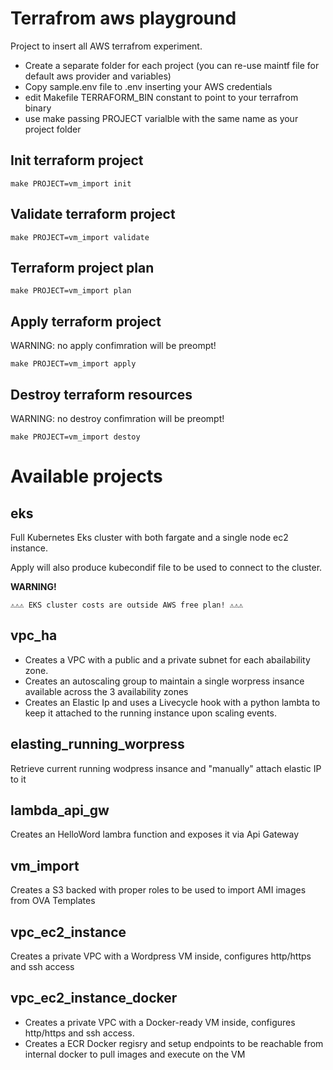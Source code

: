 # Terrafrom aws playground

Project to insert all AWS terrafrom experiment.

* Create a separate folder for each project (you can re-use maintf file for default aws provider and variables)
* Copy sample.env file to .env inserting your AWS credentials
* edit Makefile TERRAFORM_BIN constant to point to your terrafrom binary 
* use make passing PROJECT varialble with the same name as your project folder

## Init terraform project

```
make PROJECT=vm_import init
```

## Validate terraform project

```
make PROJECT=vm_import validate
```

## Terraform project plan

```
make PROJECT=vm_import plan
```

## Apply terraform project

WARNING: no apply confimration will be preompt!

```
make PROJECT=vm_import apply
```

## Destroy terraform resources

WARNING: no destroy confimration will be preompt!

```
make PROJECT=vm_import destoy
```

# Available projects

## eks
Full Kubernetes Eks cluster with both fargate and a single node ec2 instance.

Apply will also produce kubecondif file to be used to connect to the cluster.

**WARNING!**
```
⚠️⚠️⚠️ EKS cluster costs are outside AWS free plan! ⚠️⚠️⚠️
```

## vpc_ha

* Creates a VPC with a public and a private subnet for each abailability zone.
* Creates an autoscaling group to maintain a single worpress insance available across the 3 availability zones
* Creates an Elastic Ip and uses a Livecycle hook with a python lambta to keep it attached to the running instance upon scaling events.

## elasting_running_worpress
Retrieve current running wodpress insance and "manually" attach elastic IP to it

## lambda_api_gw

Creates an HelloWord lambra function and exposes it via Api Gateway

## vm_import

Creates a S3 backed with proper roles to be used to import AMI images from OVA Templates
## vpc_ec2_instance

Creates a private VPC with a Wordpress VM inside, configures http/https and ssh access

## vpc_ec2_instance_docker

* Creates a private VPC with a Docker-ready VM inside, configures http/https and ssh access.
* Creates a ECR Docker regisry and setup endpoints to be reachable from internal docker to pull images and execute on the VM